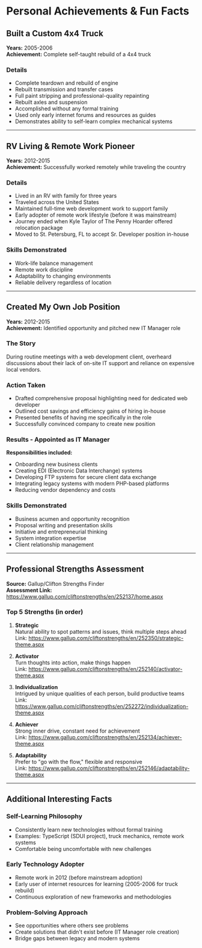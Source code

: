 # Personal Achievements & Fun Facts

## Built a Custom 4x4 Truck
**Years:** 2005-2006  
**Achievement:** Complete self-taught rebuild of a 4x4 truck

### Details
- Complete teardown and rebuild of engine
- Rebuilt transmission and transfer cases
- Full paint stripping and professional-quality repainting
- Rebuilt axles and suspension
- Accomplished without any formal training
- Used only early internet forums and resources as guides
- Demonstrates ability to self-learn complex mechanical systems

---

## RV Living & Remote Work Pioneer
**Years:** 2012-2015  
**Achievement:** Successfully worked remotely while traveling the country

### Details
- Lived in an RV with family for three years
- Traveled across the United States
- Maintained full-time web development work to support family
- Early adopter of remote work lifestyle (before it was mainstream)
- Journey ended when Kyle Taylor of The Penny Hoarder offered relocation package
- Moved to St. Petersburg, FL to accept Sr. Developer position in-house

### Skills Demonstrated
- Work-life balance management
- Remote work discipline
- Adaptability to changing environments
- Reliable delivery regardless of location

---

## Created My Own Job Position
**Years:** 2012-2015  
**Achievement:** Identified opportunity and pitched new IT Manager role

### The Story
During routine meetings with a web development client, overheard discussions about their lack of on-site IT support and reliance on expensive local vendors.

### Action Taken
- Drafted comprehensive proposal highlighting need for dedicated web developer
- Outlined cost savings and efficiency gains of hiring in-house
- Presented benefits of having me specifically in the role
- Successfully convinced company to create new position

### Results - Appointed as IT Manager
**Responsibilities included:**
- Onboarding new business clients
- Creating EDI (Electronic Data Interchange) systems
- Developing FTP systems for secure client data exchange
- Integrating legacy systems with modern PHP-based platforms
- Reducing vendor dependency and costs

### Skills Demonstrated
- Business acumen and opportunity recognition
- Proposal writing and presentation skills
- Initiative and entrepreneurial thinking
- System integration expertise
- Client relationship management

---

## Professional Strengths Assessment
**Source:** Gallup/Clifton Strengths Finder  
**Assessment Link:** https://www.gallup.com/cliftonstrengths/en/252137/home.aspx

### Top 5 Strengths (in order)

1. **Strategic**  
   Natural ability to spot patterns and issues, think multiple steps ahead  
   Link: https://www.gallup.com/cliftonstrengths/en/252350/strategic-theme.aspx

2. **Activator**  
   Turn thoughts into action, make things happen  
   Link: https://www.gallup.com/cliftonstrengths/en/252140/activator-theme.aspx

3. **Individualization**  
   Intrigued by unique qualities of each person, build productive teams  
   Link: https://www.gallup.com/cliftonstrengths/en/252272/individualization-theme.aspx

4. **Achiever**  
   Strong inner drive, constant need for achievement  
   Link: https://www.gallup.com/cliftonstrengths/en/252134/achiever-theme.aspx

5. **Adaptability**  
   Prefer to "go with the flow," flexible and responsive  
   Link: https://www.gallup.com/cliftonstrengths/en/252146/adaptability-theme.aspx

---

## Additional Interesting Facts

### Self-Learning Philosophy
- Consistently learn new technologies without formal training
- Examples: TypeScript (SDUI project), truck mechanics, remote work systems
- Comfortable being uncomfortable with new challenges

### Early Technology Adopter
- Remote work in 2012 (before mainstream adoption)
- Early user of internet resources for learning (2005-2006 for truck rebuild)
- Continuous exploration of new frameworks and methodologies

### Problem-Solving Approach
- See opportunities where others see problems
- Create solutions that didn't exist before (IT Manager role creation)
- Bridge gaps between legacy and modern systems
